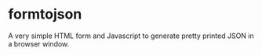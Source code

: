 # formtojson

A very simple HTML form and Javascript to generate pretty printed JSON in a browser window.
